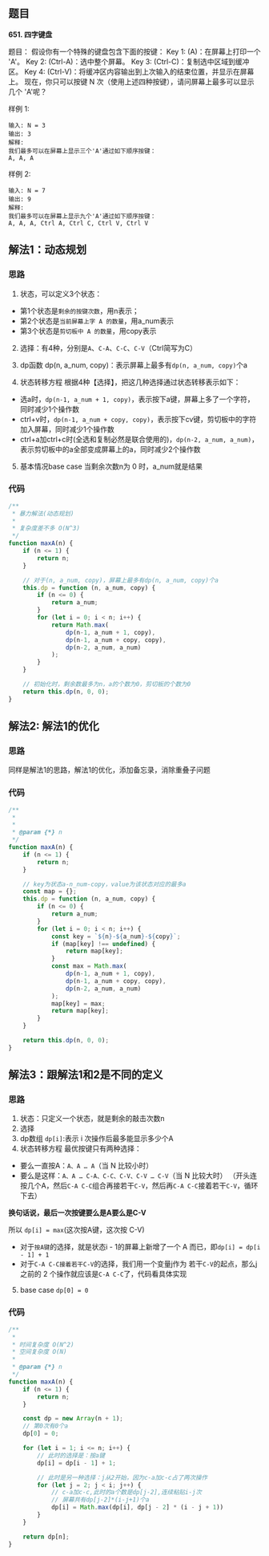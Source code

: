 ## 题目
**651. 四字键盘**

题目：
假设你有一个特殊的键盘包含下面的按键：
Key 1: (A)：在屏幕上打印一个 'A'。
Key 2: (Ctrl-A)：选中整个屏幕。
Key 3: (Ctrl-C)：复制选中区域到缓冲区。
Key 4: (Ctrl-V)：将缓冲区内容输出到上次输入的结束位置，并显示在屏幕上。
现在，你只可以按键 N 次（使用上述四种按键），请问屏幕上最多可以显示几个 'A'呢？ 

样例 1:
```
输入: N = 3
输出: 3
解释:
我们最多可以在屏幕上显示三个'A'通过如下顺序按键：
A, A, A
```

样例 2:
```
输入: N = 7
输出: 9
解释:
我们最多可以在屏幕上显示九个'A'通过如下顺序按键：
A, A, A, Ctrl A, Ctrl C, Ctrl V, Ctrl V
```

## 解法1：动态规划
### 思路
1. 状态，可以定义3个状态：
* 第1个状态是`剩余的按键次数`，用n表示；
* 第2个状态是`当前屏幕上字 A 的数量`，用a_num表示
* 第3个状态是`剪切板中 A 的数量`，用copy表示

2. 选择：有4种，分别是`A`、`C-A`、`C-C`、`C-V`（Ctrl简写为C）

3. dp函数
dp(n, a_num, copy)：表示屏幕上最多有`dp(n, a_num, copy)`个a

4. 状态转移方程 
根据4种【选择】，把这几种选择通过状态转移表示如下：
* 选a时，`dp(n-1, a_num + 1, copy)`，表示按下a键，屏幕上多了一个字符，同时减少1个操作数
* ctrl+v时，`dp(n-1, a_num + copy, copy)`，表示按下cv键，剪切板中的字符加入屏幕，同时减少1个操作数
* ctrl+a加ctrl+c时(全选和复制必然是联合使用的)，`dp(n-2, a_num, a_num)`，表示剪切板中的a全部变成屏幕上的a，同时减少2个操作数

5. 基本情况base case
当剩余次数n为 0 时，a_num就是结果

### 代码
```javascript
/**
 * 暴力解法(动态规划)
 * 
 * 复杂度差不多 O(N^3)
 */
function maxA(n) {
    if (n <= 1) {
        return n;
    }

    // 对于(n, a_num, copy)，屏幕上最多有dp(n, a_num, copy)个a
    this.dp = function (n, a_num, copy) {
        if (n <= 0) {
            return a_num;
        }
        for (let i = 0; i < n; i++) {
            return Math.max(
                dp(n-1, a_num + 1, copy),
                dp(n-1, a_num + copy, copy),
                dp(n-2, a_num, a_num)
            );
        }
    }

    // 初始化时，剩余数最多为n，a的个数为0，剪切板的个数为0
    return this.dp(n, 0, 0);
}

```

## 解法2: 解法1的优化
### 思路
同样是解法1的思路，解法1的优化，添加备忘录，消除重叠子问题

### 代码
```javascript
/**
 * 
 * 
 * @param {*} n 
 */
function maxA(n) {
    if (n <= 1) {
        return n;
    }

    // key为状态a-n_num-copy，value为该状态对应的最多a
    const map = {};
    this.dp = function (n, a_num, copy) {
        if (n <= 0) {
            return a_num;
        }
        for (let i = 0; i < n; i++) {
            const key = `${n}-${a_num}-${copy}`;
            if (map[key] !== undefined) {
                return map[key];
            }
            const max = Math.max(
                dp(n-1, a_num + 1, copy),
                dp(n-1, a_num + copy, copy),
                dp(n-2, a_num, a_num)
            );
            map[key] = max;
            return map[key];
        }
    }

    return this.dp(n, 0, 0);
}

```

## 解法3：跟解法1和2是不同的定义
### 思路

1. 状态：只定义一个状态，就是剩余的敲击次数n
2. 选择
3. dp数组
`dp[i]`:表示 i 次操作后最多能显示多少个A
4. 状态转移方程
最优按键只有两种选择：
* 要么一直按A：`A、A … A`（当 N 比较小时）
* 要么是这样：`A、A … C-A、C-C、C-V、C-V … C-V`（当 N 比较大时）
（开头连按几个A，然后`C-A C-C`组合再接若干`C-V`，然后再`C-A C-C`接着若干`C-V`，循环下去）

**换句话说，最后一次按键要么是A要么是C-V**

所以 `dp[i] = max`(这次按A键，这次按 C-V)
* 对于`按A键`的选择，就是状态i - 1的屏幕上新增了一个 A 而已，即`dp[i] = dp[i - 1] + 1`
* 对于`C-A C-C接着若干C-V`的选择，我们用一个变量j作为
若干`C-V`的起点，那么j之前的 2 个操作就应该是`C-A C-C`了，代码看具体实现

5. base case
`dp[0] = 0`

### 代码
```javascript
/**
 * 
 * 时间复杂度 O(N^2)
 * 空间复杂度 O(N)
 * 
 * @param {*} n 
 */
function maxA(n) {
    if (n <= 1) {
        return n;
    }

    const dp = new Array(n + 1);
    // 第0次有0个a
    dp[0] = 0;

    for (let i = 1; i <= n; i++) {
        // 此时的选择是：按a键
        dp[i] = dp[i - 1] + 1;

        // 此时是另一种选择：j从2开始，因为c-a加c-c占了两次操作
        for (let j = 2; j < i; j++) {
            // c-a加c-c,此时的a个数是dp[j-2],连续粘贴i-j次
            // 屏幕共有dp[j-2]*(i-j+1)个a
            dp[i] = Math.max(dp[i], dp[j - 2] * (i - j + 1))
        }
    }

    return dp[n];
}

```